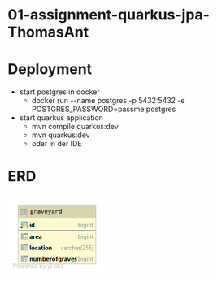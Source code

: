 # 01-assignment-quarkus-jpa-ThomasAnt

# Deployment

+ start postgres in docker
  + docker run --name postgres -p 5432:5432 -e POSTGRES_PASSWORD=passme postgres
+ start quarkus application
  + mvn compile quarkus:dev
  + mvn quarkus:dev
  + oder in der IDE

# ERD
![ERD](graveyard.png)
